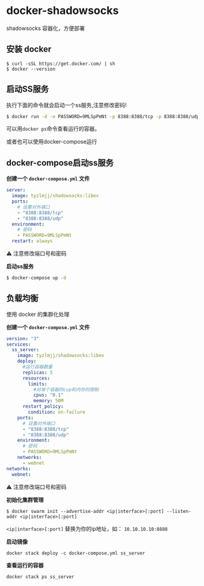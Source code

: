 # docker-shadowsocks

shadowsocks 容器化，方便部署

## 安装 docker

```
$ curl -sSL https://get.docker.com/ | sh
$ docker --version
```

## 启动SS服务

执行下面的命令就会启动一个ss服务,注意修改密码!

```bash
$ docker run -d -e PASSWORD=9MLSpPmNt -p 8388:8388/tcp -p 8388:8388/udp --restart always tyzlmjj/shadowsocks:libev
```

可以用`docker ps`命令查看运行的容器。

或者也可以使用docker-compose运行


## docker-compose启动ss服务

**创建一个 `docker-compose.yml` 文件**

```yaml
server:
  image: tyzlmjj/shadowsocks:libev
  ports:
    # 设置对外端口
    - "8388:8388/tcp"
    - "8388:8388/udp"
  environment:
    # 密码
    - PASSWORD=9MLSpPmNt
  restart: always
```

:warning: 注意修改端口号和密码

**启动ss服务**
```bash
$ docker-compose up -d
```


## 负载均衡

使用 docker 的集群化处理

**创建一个 `docker-compose.yml` 文件**
```yaml
version: "3"
services:
  ss_server:
    image: tyzlmjj/shadowsocks:libev
    deploy:
      #运行容器数量
      replicas: 5
      resources:
        limits:
          #对单个容器的cup和内存的限制
          cpus: "0.1"
          memory: 50M
      restart_policy:
        condition: on-failure
    ports:
      # 设置对外端口
      - "8388:8388/tcp"
      - "8388:8388/udp"
    environment:
      # 密码
      - PASSWORD=9MLSpPmNt
    networks:
      - webnet
networks:
  webnet:
```
:warning: 注意修改端口号和密码


**初始化集群管理**
```
$ docker swarm init --advertise-addr <ip|interface>[:port] --listen-addr <ip|interface>[:port]
```
`<ip|interface>[:port]` 替换为你的ip地址，如： `10.10.10.10:8888`

**启动镜像**
```
docker stack deploy -c docker-compose.yml ss_server
```

**查看运行的容器**

```
docker stack ps ss_server
```
